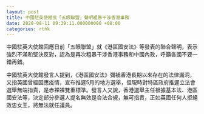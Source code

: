 ```yaml
---
layout: post
title: 中國駐英使館批「五眼聯盟」聲明粗暴干涉香港事務
date: 2020-08-11 09:39:11.000000000 +08:00
categories: rthk
---
```


中國駐英大使館回應日前「五眼聯盟」就《港區國安法》等發表的聯合聲明，表示強烈不滿和堅決反對，認為是再次粗暴干涉香港事務和中國內政，呼籲各國不要一錯再錯。

中國駐英大使館發言人提到，《港區國安法》彌補香港長期以來存在的法律漏洞，又指英國曾經因應疫情，宣布推遲5月的地方選舉，但現時對特區政府推遲立法會選舉無端指責，是赤裸裸雙重標準。發言人又說，香港選舉主任根據基本法、港區國安法等，決定部分參選人提名無效是合法合規，無可指責，正如英國任何人拒絕效忠女王，將無法就任議員。
